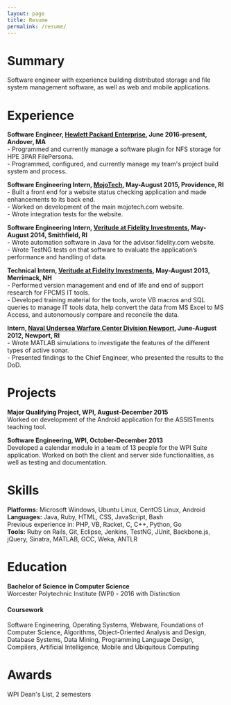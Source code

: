 ```yaml
---
layout: page
title: Resume
permalink: /resume/
---
```


# Summary

Software engineer with experience building distributed storage and file system management software, as well as web and mobile applications.

# Experience

**Software Engineer, [Hewlett Packard Enterprise][hpe], June 2016-present, Andover, MA**  
\- Programmed and currently manage a software plugin for NFS storage for HPE 3PAR FilePersona.  
\- Programmed, configured, and currently manage my team's project build system and process.

**Software Engineering Intern, [MojoTech][mojotech], May-August 2015, Providence, RI**  
\- Built a front end for a website status checking application and made enhancements to its back end.  
\- Worked on development of the main mojotech.com website.  
\- Wrote integration tests for the website.

**Software Engineering Intern, [Veritude at Fidelity Investments][fidelity], May-August 2014, Smithfield, RI**  
\- Wrote automation software in Java for the advisor.fidelity.com website.  
\- Wrote TestNG tests on that software to evaluate the application’s performance and handling of data.

**Technical Intern, [Veritude at Fidelity Investments][fidelity], May-August 2013, Merrimack, NH**  
\- Performed version management and end of life and end of support research for FPCMS IT tools.  
\- Developed training material for the tools, wrote VB macros and SQL queries to manage IT tools data, help convert the data from MS Excel to MS Access, and autonomously compare and reconcile the data.

**Intern, [Naval Undersea Warfare Center Division Newport][nuwc], June-August 2012, Newport, RI**  
\- Wrote MATLAB simulations to investigate the features of the different types of active sonar.  
\- Presented findings to the Chief Engineer, who presented the results to the DoD.

# Projects

**Major Qualifying Project, WPI, August-December 2015**  
Worked on development of the Android application for the ASSISTments teaching tool.

**Software Engineering, WPI, October-December 2013**  
Developed a calendar module in a team of 13 people for the WPI Suite application.  Worked on both the client and server side functionalities, as well as testing and documentation.

# Skills

**Platforms:** Microsoft Windows, Ubuntu Linux, CentOS Linux, Android  
**Languages:** Java, Ruby, HTML, CSS, JavaScript, Bash  
Previous experience in: PHP, VB, Racket, C, C++, Python, Go  
**Tools:** Ruby on Rails, Git, Eclipse, Jenkins, TestNG, JUnit, Backbone.js, jQuery, Sinatra, MATLAB, GCC, Weka, ANTLR  

# Education

**Bachelor of Science in Computer Science**  
Worcester Polytechnic Institute (WPI) - 2016 with Distinction

#### Coursework

Software Engineering, Operating Systems, Webware, Foundations of Computer Science, Algorithms, Object-Oriented Analysis and Design, Database Systems, Data Mining, Programming Language Design, Compilers, Artificial Intelligence, Mobile and Ubiquitous Computing

# Awards

WPI Dean's List, 2 semesters

[pdf]: .
[doc]: .
[html]: .

[hpe]: https://www.hpe.com
[mojotech]: https://www.mojotech.com
[fidelity]: https://www.fidelity.com
[nuwc]: http://www.navsea.navy.mil/Home/Warfare-Centers/NUWC-Newport/
[lifechurch]: https://www.life.church
[opennetwork]: https://open.life.church
[wpi]: https://www.wpi.edu

